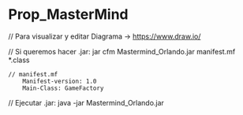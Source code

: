 # Prop_MasterMind
// Para visualizar y editar Diagrama -> https://www.draw.io/

// Si queremos hacer .jar:
	jar cfm Mastermind_Orlando.jar manifest.mf *.class    

	// manifest.mf
		Manifest-version: 1.0
		Main-Class: GameFactory

// Ejecutar .jar:
	java -jar Mastermind_Orlando.jar 
